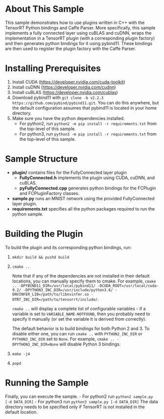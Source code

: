 # About This Sample
This sample demonstrates how to use plugins written in C++ with the TensorRT Python bindings and Caffe Parser. More specifically, this sample implements a fully connected layer using cuBLAS and cuDNN, wraps the implementation in a TensorRT plugin (with a corresponding plugin factory) and then generates python bindings for it using pybind11. These bindings are then used to register the plugin factory with the Caffe Parser.

# Installing Prerequisites
1. Install CUDA (https://developer.nvidia.com/cuda-toolkit)
2. Install cuDNN (https://developer.nvidia.com/cudnn)
3. Install cuBLAS (https://developer.nvidia.com/cublas)
4. Download pybind11 with `git clone -b v2.2.3 https://github.com/pybind/pybind11.git`. You can do this anywhere, but the default configuration assumes that pybind11 is located in your home directory.
5. Make sure you have the python dependencies installed.
    - For python2, run `python2 -m pip install -r requirements.txt` from the top-level of this sample.
    - For python3, run `python3 -m pip install -r requirements.txt` from the top-level of this sample.

# Sample Structure
- **plugin/** contains files for the FullyConnected layer plugin
    - **FullyConnected.h** implements the plugin using CUDA, cuDNN, and cuBLAS.
    - **pyFullyConnected.cpp** generates python bindings for the FCPlugin and FCPluginFactory classes.
- **sample.py** runs an MNIST network using the provided FullyConnected layer plugin.
- **requirements.txt** specifies all the python packages required to run the python sample.

# Building the Plugin
To build the plugin and its corresponding python bindings, run:
1. `mkdir build && pushd build`
2. `cmake ..`

    Note that if any of the dependencies are not installed in their default locations, you can manually specify them to cmake.
    For example, `cmake .. -DPYBIND11_DIR=/usr/local/pybind11/ -DCUDA_ROOT=/usr/local/cuda-9.2/ -DPYTHON3_INC_DIR=/usr/include/python3.6/ -DNVINFER_LIB=/path/to/libnvinfer.so -DTRT_INC_DIR=/path/to/tensorrt/include/`.

    `cmake ..` will display a complete list of configurable variables - if a variable is set to `VARIABLE_NAME-NOTFOUND`, then you probably need to specify it manually (or set the variable it is derived from correctly).

    The default behavior is to build bindings for both Python 2 and 3. To disable either one, you can run `cmake ..` with `PYTHON2_INC_DIR` or `PYTHON3_INC_DIR` set to `None`. For example, `cmake .. -DPYTHON3_INC_DIR=None` will disable Python 3 bindings.

3. `make -j4`
4. `popd`

# Running the Sample
Finally, you can execute the sample.
    - For python2 run `python2 sample.py [-d DATA_DIR]`
    - For python3 run `python3 sample.py [-d DATA_DIR]`
    The data directory needs to be specified only if TensorRT is not installed in the default location.
